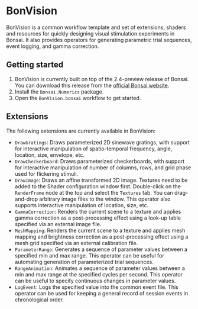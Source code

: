# BonVision

BonVision is a common workflow template and set of extensions, shaders and resources for quickly designing visual stimulation experiments in Bonsai. It also provides operators for generating parametric trial sequences, event logging, and gamma correction.

## Getting started

1. BonVision is currently built on top of the 2.4-preview release of Bonsai. You can download this release from the [official Bonsai website](https://bonsai-rx.org).
2. Install the `Bonsai.Numerics` package.
3. Open the `BonVision.bonsai` workflow to get started.

## Extensions

The following extensions are currently available in BonVision:

* `DrawGratings`: Draws parameterized 2D sinewave gratings, with support for interactive manipulation of spatio-temporal frequency, angle, location, size, envelope, etc.
* `DrawCheckerboard`: Draws parameterized checkerboards, with support for interactive manipulation of number of columns, rows, and grid phase used for flickering stimuli.
* `DrawImage`: Draws an affine transformed 2D image. Textures need to be added to the Shader configuration window first. Double-click on the `RenderFrame` node at the top and select the `Textures` tab. You can drag-and-drop arbitrary image files to the window. This operator also supports interactive manipulation of location, size, etc.
* `GammaCorrection`: Renders the current scene to a texture and applies gamma correction as a post-processing effect using a look-up table specified via an external image file.
* `MeshMapping`: Renders the current scene to a texture and applies mesh mapping and brightness correction as a post-processing effect using a mesh grid specified via an external calibration file.
* `ParameterRange`: Generates a sequence of parameter values between a specified min and max range. This operator can be useful for automating generation of parameterized trial sequences.
* `RangeAnimation`: Animates a sequence of parameter values between a min and max range at the specified cycles per second. This operator can be useful to specify continuous changes in parameter values. 
* `LogEvent`: Logs the specified value into the common event file. This operator can be used for keeping a general record of session events in chronological order.
